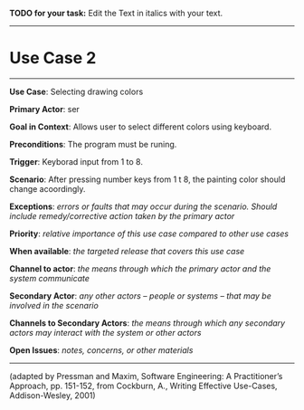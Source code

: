 **TODO for your task:** Edit the Text in italics with your text.

<hr>

# Use Case 2

<hr>

**Use Case**: Selecting drawing colors

**Primary Actor**: ser

**Goal in Context**: Allows user to select different colors using keyboard.

**Preconditions**: The program must be runing.

**Trigger**: Keyborad input from 1 to 8.
  
**Scenario**: After pressing number keys from 1 t 8, the painting color should change acoordingly. 
 
**Exceptions**: *errors or faults that may occur during the scenario. Should include remedy/corrective action taken by the primary actor*

**Priority**: *relative importance of this use case compared to other use cases*

**When available**: *the targeted release that covers this use case*

**Channel to actor**: *the means through which the primary actor and the system communicate*

**Secondary Actor**: *any other actors – people or systems – that may be involved in the scenario*

**Channels to Secondary Actors**: *the means through which any secondary actors may interact with the system or other actors*

**Open Issues**: *notes, concerns, or other materials*

<hr>



(adapted by Pressman and Maxim, Software Engineering: A Practitioner’s Approach, pp. 151-152, from Cockburn,
A., Writing Effective Use-Cases, Addison-Wesley, 2001)
